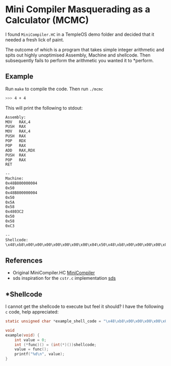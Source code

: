 # Mini Compiler Masquerading as a Calculator (MCMC)

I found `MiniCompiler.HC` in a TempleOS demo folder and decided that it needed a fresh lick of paint.

The outcome of which is a program that takes simple integer arithmetic and spits out highly unoptimised Assembly, Machine and shellcode. Then subsequently fails to perform the arithmetic you wanted it to *perform.

## Example
Run `make` to compile the code. Then run `./mcmc`

```sh
>>> 4 + 4
```

This will print the following to stdout:

```bash
Assembly:
MOV   RAX,4
PUSH  RAX
MOV   RAX,4
PUSH  RAX
POP   RDX
POP   RAX
ADD   RAX,RDX
PUSH  RAX
POP   RAX
RET

--
Machine:
0x48B800000004
0x50
0x48B800000004
0x50
0x5A
0x58
0x4803C2
0x50
0x58
0xC3

--
Shellcode:
\x48\xb8\x00\x00\x00\x00\x00\x00\x00\x04\x50\x48\xb8\x00\x00\x00\x00\x00\x00\x00\x04\x50\x5a\x58\x48\x03\xc2\x50\x58\xc3
```

## References
- Original MiniCompiler.HC [MiniCompiler](https://github.com/cia-foundation/TempleOS/blob/archive/Demo/Lectures/MiniCompiler.HC)
- sds inspiration for the `cstr.c` implementation [sds](https://github.com/cia-foundation/TempleOS/blob/archive/Demo/Lectures/MiniCompiler.HC)

## *Shellcode
I cannot get the shellcode to execute but feel it should? I have the following `c` code, help appreciated:
```c
static unsigned char *example_shell_code = "\x48\xb8\x00\x00\x00\x00\x00\x00\x00\x04\x50\x48\xb8\x00\x00\x00\x00\x00\x00\x00\x04\x50\x5a\x58\x48\x03\xc2\x50\x58\xc3";

void
example(void) {
    int value = 0;
    int (*func)() = (int(*)())shellcode;
    value = func();
    printf("%d\n", value);
}
```

